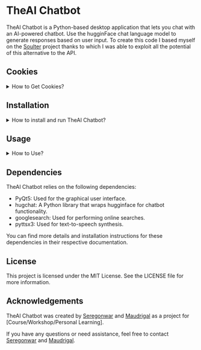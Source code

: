 # TheAI Chatbot

TheAI Chatbot is a Python-based desktop application that lets you chat with an AI-powered chatbot. Use the hugginFace chat language model to generate responses based on user input. To create this code I based myself on the [Soulter](https://github.com/Soulter) project  thanks to which I was able to exploit all the potential of this alternative to the API.
## Cookies

<details>
<summary>How to Get Cookies?</summary>

- Install the `Cookie-Editor` extension for [Chrome](https://chrome.google.com/webstore/detail/cookie-editor/hlkenndednhfkekhgcdicdfddnkalmdm) or [Firefox](https://addons.mozilla.org/en-US/firefox/addon/cookie-editor/)
- Go to [HuggingChat](https://huggingface.co/chat) and **login**
- Open the extension
- Click `Export` on the bottom right, then `Export as JSON` (This saves your cookies to the clipboard)
- Paste your cookies into a file `cookies.json`

</details>

## Installation

<details>
<summary>How to install and run TheAI Chatbot?</summary>

1. Clone the repository from GitHub:
   ```shell
   git clone https://github.com/seregonwar/TheAi.git


2. Navigate to the project directory:
   ```shell
   cd TheAi

3. Create a virtual environment (optional but recommended):
   ```shell
   python -m venv venv
   source venv/bin/activate  # On Linux/macOS
   venv\Scripts\activate  # On Windows

4. Install the required dependencies:
   ```shell
   pip install -r requirements.txt
5. Run the application:
   ```shell
   python AI.py
</details>

## Usage

<details>
<summary>How to Use?</summary>


   1. Once the application is running, you can start chatting with the AI chatbot.

   2. Type your message in the input field and press Enter to send it.

   3. The chatbot will generate a response based on your input and display it in the chat window.

   4. You can also perform online searches by typing "[SEARCH]" followed by your query. The chatbot will provide search results for you.

   5. To change the theme of the application, click on the "Options" button and select either the "Light Theme" or "Dark Theme".

   6. To upload a file containing your message, click on the "Options" button and select "Upload File". The contents of the file will be sent to the chatbot for processing.

</details>

## Dependencies

TheAI Chatbot relies on the following dependencies:

- PyQt5: Used for the graphical user interface.
- hugchat: A Python library that wraps hugginface for chatbot functionality.
- googlesearch: Used for performing online searches.
- pyttsx3: Used for text-to-speech synthesis.

You can find more details and installation instructions for these dependencies in their respective documentation.

## License

This project is licensed under the MIT License. See the LICENSE file for more information.

## Acknowledgements

TheAI Chatbot was created by [Seregonwar](https://github.com/seregonwar) and [Maudrigal](https://github.com/Maudrigal) as a project for [Course/Workshop/Personal Learning].

If you have any questions or need assistance, feel free to contact  [Seregonwar](https://github.com/seregonwar) and [Maudrigal](https://github.com/Maudrigal).
